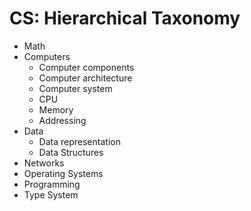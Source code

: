 # CS: Hierarchical Taxonomy


* Math
* Computers
  * Computer components
  * Computer architecture
  * Computer system
  * CPU
  * Memory
  * Addressing
* Data
  * Data representation
  * Data Structures
* Networks
* Operating Systems
* Programming
* Type System
